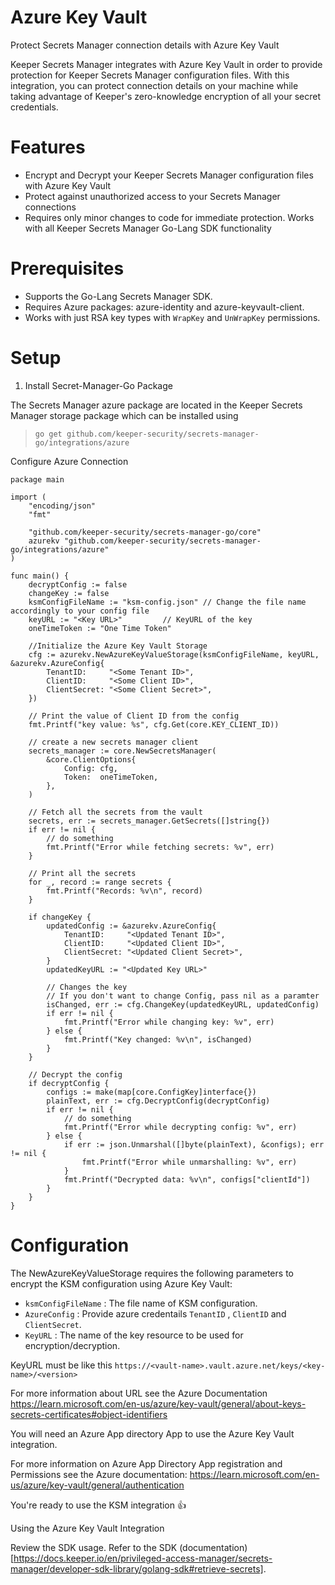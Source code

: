 # Azure Key Vault

Protect Secrets Manager connection details with Azure Key Vault

Keeper Secrets Manager integrates with Azure Key Vault in order to provide protection for Keeper Secrets Manager configuration files.  With this integration, you can protect connection details on your machine while taking advantage of Keeper's zero-knowledge encryption of all your secret credentials.

# Features

* Encrypt and Decrypt your Keeper Secrets Manager configuration files with Azure Key Vault
* Protect against unauthorized access to your Secrets Manager connections
* Requires only minor changes to code for immediate protection. Works with all Keeper Secrets Manager Go-Lang SDK functionality

# Prerequisites

* Supports the Go-Lang Secrets Manager SDK.
* Requires Azure packages: azure-identity and azure-keyvault-client.
* Works with just RSA key types with `WrapKey` and `UnWrapKey` permissions.

# Setup
1. Install Secret-Manager-Go Package

The Secrets Manager azure package are located in the Keeper Secrets Manager storage package which can be installed using 

> `go get github.com/keeper-security/secrets-manager-go/integrations/azure`

Configure Azure Connection
```
package main

import (
	"encoding/json"
	"fmt"

	"github.com/keeper-security/secrets-manager-go/core"
	azurekv "github.com/keeper-security/secrets-manager-go/integrations/azure"
)

func main() {
	decryptConfig := false
	changeKey := false
	ksmConfigFileName := "ksm-config.json" // Change the file name accordingly to your config file
	keyURL := "<Key URL>"         // KeyURL of the key
	oneTimeToken := "One Time Token"

	//Initialize the Azure Key Vault Storage
	cfg := azurekv.NewAzureKeyValueStorage(ksmConfigFileName, keyURL, &azurekv.AzureConfig{
		TenantID:     "<Some Tenant ID>",
		ClientID:     "<Some Client ID>",
		ClientSecret: "<Some Client Secret>",
	})

	// Print the value of Client ID from the config
	fmt.Printf("key value: %s", cfg.Get(core.KEY_CLIENT_ID))

	// create a new secrets manager client
	secrets_manager := core.NewSecretsManager(
		&core.ClientOptions{
			Config: cfg,
			Token:  oneTimeToken,
		},
	)

	// Fetch all the secrets from the vault
	secrets, err := secrets_manager.GetSecrets([]string{})
	if err != nil {
		// do something
		fmt.Printf("Error while fetching secrets: %v", err)
	}

	// Print all the secrets
	for _, record := range secrets {
		fmt.Printf("Records: %v\n", record)
	}

	if changeKey {
		updatedConfig := &azurekv.AzureConfig{
			TenantID:     "<Updated Tenant ID>",
			ClientID:     "<Updated Client ID>",
			ClientSecret: "<Updated Client Secret>",
		}
		updatedKeyURL := "<Updated Key URL>"

		// Changes the key
		// If you don't want to change Config, pass nil as a paramter
		isChanged, err := cfg.ChangeKey(updatedKeyURL, updatedConfig)
		if err != nil {
			fmt.Printf("Error while changing key: %v", err)
		} else {
			fmt.Printf("Key changed: %v\n", isChanged)
		}
	}

	// Decrypt the config
	if decryptConfig {
		configs := make(map[core.ConfigKey]interface{})
		plainText, err := cfg.DecryptConfig(decryptConfig)
		if err != nil {
			// do something
			fmt.Printf("Error while decrypting config: %v", err)
		} else {
			if err := json.Unmarshal([]byte(plainText), &configs); err != nil {
				fmt.Printf("Error while unmarshalling: %v", err)
			}
			fmt.Printf("Decrypted data: %v\n", configs["clientId"])
		}
	}
}
```
# Configuration
The NewAzureKeyValueStorage requires the following parameters to encrypt the KSM configuration using Azure Key Vault:
* `ksmConfigFileName` : The file name of KSM configuration.
* `AzureConfig` : Provide azure credentails `TenantID` , `ClientID` and `ClientSecret`.
* `KeyURL` : The name of the key resource to be used for encryption/decryption.


KeyURL must be like this `https://<vault-name>.vault.azure.net/keys/<key-name>/<version>`

For more information about URL see the Azure Documentation 
https://learn.microsoft.com/en-us/azure/key-vault/general/about-keys-secrets-certificates#object-identifiers

You will need an Azure App directory App to use the Azure Key Vault integration.

For more information on Azure App Directory App registration and Permissions see the Azure documentation: https://learn.microsoft.com/en-us/azure/key-vault/general/authentication

You're ready to use the KSM integration 👍

Using the Azure Key Vault Integration

Review the SDK usage. Refer to the SDK (documentation) [https://docs.keeper.io/en/privileged-access-manager/secrets-manager/developer-sdk-library/golang-sdk#retrieve-secrets].